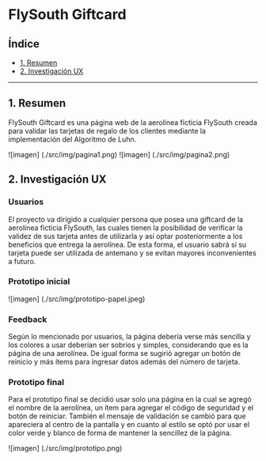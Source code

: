 # FlySouth Giftcard

## Índice

* [1. Resumen](#1-Resumen)
* [2. Investigación UX](#2-Investigación-UX)

***

## 1. Resumen
FlySouth Giftcard es una página web de la aerolínea ficticia FlySouth creada para validar las tarjetas de regalo de los clientes mediante la implementación del Algoritmo de Luhn.

![imagen] (./src/img/pagina1.png)
![imagen] (./src/img/pagina2.png)

## 2. Investigación UX

### Usuarios
El proyecto va dirigido a cualquier persona que posea una giftcard de la aerolínea ficticia FlySouth, las cuales tienen la posibilidad de verificar la validez de sus tarjeta antes de utilizarla y así optar posteriormente a los beneficios que entrega la aerolínea. De esta forma, el usuario sabrá si su tarjeta puede ser utilizada de antemano y se evitan mayores inconvenientes a futuro.

### Prototipo inicial

![imagen] (./src/img/prototipo-papel.jpeg)

### Feedback
Según lo mencionado por usuarios, la página debería verse más sencilla y los colores a usar deberían ser sobrios y simples, considerando que es la página de una aerolínea. De igual forma se sugirió agregar un botón de reinicio y más ítems para ingresar datos además del número de tarjeta.
### Prototipo final
Para el prototipo final se decidió usar solo una página en la cual se agregó el nombre de la aerolínea, un ítem para agregar el código de seguridad y el botón de reiniciar. También el mensaje de validación se cambió para que apareciera al centro de la pantalla y en cuanto al estilo se optó por usar el color verde y blanco de forma de mantener la sencillez de la página.

![imagen] (./src/img/prototipo.png)




